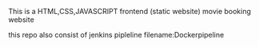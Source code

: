 This is a HTML,CSS,JAVASCRIPT frontend (static website) movie booking website

this repo also consist of jenkins pipleline filename:Dockerpipeline

